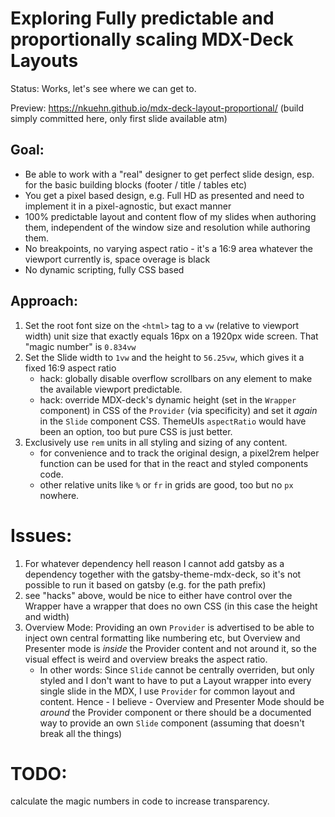 # Exploring Fully predictable and proportionally scaling MDX-Deck Layouts

Status: Works, let's see where we can get to.

Preview: https://nkuehn.github.io/mdx-deck-layout-proportional/ (build simply committed here, only first slide available atm)

## Goal:

- Be able to work with a "real" designer to get perfect slide design, esp. for the basic building blocks (footer / title / tables etc)
- You get a pixel based design, e.g. Full HD as presented and need to implement it in a pixel-agnostic, but exact manner
- 100% predictable layout and content flow of my slides when authoring them, independent of the window size and resolution while authoring them.
- No breakpoints, no varying aspect ratio - it's a 16:9 area whatever the viewport currently is, space overage is black
- No dynamic scripting, fully CSS based

## Approach:

1.  Set the root font size on the `<html>` tag to a `vw` (relative to viewport width) unit size that exactly equals 16px on a 1920px wide screen. That "magic number" is `0.834vw`
1.  Set the Slide width to `1vw` and the height to `56.25vw`, which gives it a fixed 16:9 aspect ratio
    - hack: globally disable overflow scrollbars on any element to make the available viewport predictable.
    - hack: override MDX-deck's dynamic height (set in the `Wrapper` component) in CSS of the `Provider` (via specificity) and set it _again_ in the `Slide` component CSS. ThemeUIs `aspectRatio` would have been an option, too but pure CSS is just better.
1.  Exclusively use `rem` units in all styling and sizing of any content.
    - for convenience and to track the original design, a pixel2rem helper function can be used for that in the react and styled components code.
    - other relative units like `%` or `fr` in grids are good, too but no `px` nowhere.

# Issues:

1. For whatever dependency hell reason I cannot add gatsby as a dependency together with the gatsby-theme-mdx-deck, so it's not possible to run it based on gatsby (e.g. for the path prefix)
1. see "hacks" above, would be nice to either have control over the Wrapper have a wrapper that does no own CSS (in this case the height and width)
1. Overview Mode: Providing an own `Provider` is advertised to be able to inject own central formatting like numbering etc, but Overview and Presenter mode is _inside_ the Provider content and not around it, so the visual effect is weird and overview breaks the aspect ratio.
   - In other words: Since `Slide` cannot be centrally overriden, but only styled and I don't want to have to put a Layout wrapper into every single slide in the MDX, I use `Provider` for common layout and content. Hence - I believe - Overview and Presenter Mode should be _around_ the Provider component or there should be a documented way to provide an own `Slide` component (assuming that doesn't break all the things)

# TODO:

calculate the magic numbers in code to increase transparency.
